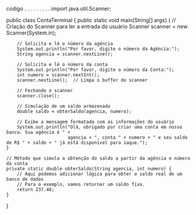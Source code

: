 codigo
.
.
.
.
.
.
.
.
.
import java.util.Scanner;

public class ContaTerminal {
    public static void main(String[] args) {
        // Criação do Scanner para ler a entrada do usuário
        Scanner scanner = new Scanner(System.in);
        
        // Solicita e lê o número da agência
        System.out.println("Por favor, digite o número da Agência:");
        String agencia = scanner.nextLine();
        
        // Solicita e lê o número da conta
        System.out.println("Por favor, digite o número da Conta:");
        int numero = scanner.nextInt();
        scanner.nextLine();  // Limpa o buffer do scanner
        
        // Fechando o scanner
        scanner.close();
        
        // Simulação de um saldo armazenado
        double saldo = obterSaldo(agencia, numero);
        
        // Exibe a mensagem formatada com as informações do usuário
        System.out.println("Olá, obrigado por criar uma conta em nosso banco. Sua agência é " + 
                           agencia + ", conta " + numero + " e seu saldo de R$ " + saldo + " já está disponível para saque.");
    }
    
    // Método que simula a obtenção do saldo a partir da agência e número da conta
    private static double obterSaldo(String agencia, int numero) {
        // Aqui podemos adicionar lógica para obter o saldo real de um banco de dados
        // Para o exemplo, vamos retornar um saldo fixo.
        return 237.48;
    }
}

